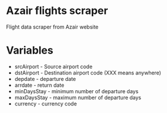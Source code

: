 # Azair flights scraper

Flight data scraper from Azair website

# Variables

- srcAirport - Source airport code
- dstAirport - Destination airport code (XXX means anywhere)
- depdate - departure date
- arrdate - return date
- minDaysStay - minimum number of departure days
- maxDaysStay - maximum number of departure days
- currency - currency code
